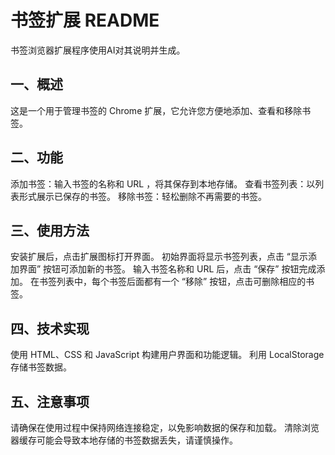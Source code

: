 # 书签扩展 README
  书签浏览器扩展程序使用AI对其说明并生成。
  
## 一、概述
这是一个用于管理书签的 Chrome 扩展，它允许您方便地添加、查看和移除书签。

## 二、功能
添加书签：输入书签的名称和 URL ，将其保存到本地存储。
查看书签列表：以列表形式展示已保存的书签。
移除书签：轻松删除不再需要的书签。

## 三、使用方法
安装扩展后，点击扩展图标打开界面。
初始界面将显示书签列表，点击 “显示添加界面” 按钮可添加新的书签。
输入书签名称和 URL 后，点击 “保存” 按钮完成添加。
在书签列表中，每个书签后面都有一个 “移除” 按钮，点击可删除相应的书签。

## 四、技术实现
使用 HTML、CSS 和 JavaScript 构建用户界面和功能逻辑。
利用 LocalStorage 存储书签数据。

## 五、注意事项
请确保在使用过程中保持网络连接稳定，以免影响数据的保存和加载。
清除浏览器缓存可能会导致本地存储的书签数据丢失，请谨慎操作。
